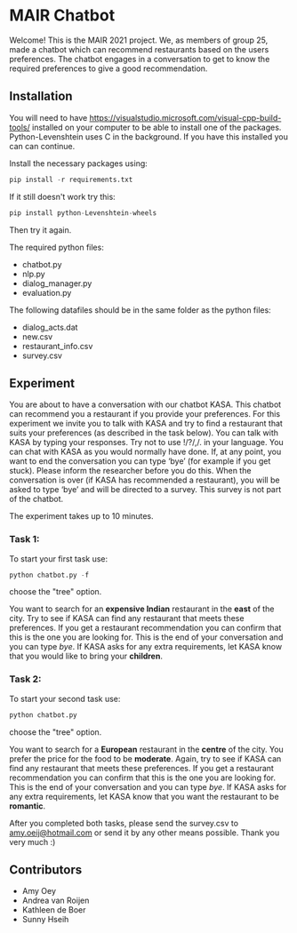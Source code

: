 # MAIR Chatbot
Welcome! This is the MAIR 2021 project. We, as members of group 25, made a chatbot which can recommend restaurants based on the users preferences. The chatbot engages in a conversation to get to know the required preferences to give a good recommendation.


## Installation
You will need to have https://visualstudio.microsoft.com/visual-cpp-build-tools/ installed on your computer to be able to install one of the packages. Python-Levenshtein uses C in the background. If you have this installed you can can continue. 

Install the necessary packages using:

```python
pip install -r requirements.txt
```

If it still doesn't work try this: 
```python
pip install python-Levenshtein-wheels
```
Then try it again.


The required python files:
- chatbot.py
- nlp.py
- dialog_manager.py
- evaluation.py

The following datafiles should be in the same folder as the python files:

- dialog_acts.dat
- new.csv
- restaurant_info.csv
- survey.csv

## Experiment
You are about to have a conversation with our chatbot KASA. This chatbot can recommend you a restaurant if you provide your preferences. For this experiment we invite you to talk with KASA and try to find a restaurant that suits your preferences (as described in the task below). You can talk with KASA by typing your responses. Try not to use !/?/,/. in your language. You can chat with KASA as you would normally have done. If, at any point, you want to end the conversation you can type ‘bye’ (for example if you get stuck). Please inform the researcher before you do this. When the conversation is over (if KASA has recommended a 
restaurant), you will be asked to type ‘bye’ and will be directed to a survey. This survey is not part of the chatbot.

The experiment takes up to 10 minutes.

### Task 1:
To start your first task use:

```python
python chatbot.py -f
```

choose the "tree" option.

You want to search for an **expensive Indian** restaurant in the **east** of the city. Try to see if KASA can find any restaurant that meets these preferences. If you get a restaurant recommendation you can confirm that this is the one you are looking for. This is the end of your conversation and you can type *bye*. If KASA asks for any extra requirements, let KASA know that you would like to bring your **children**.

### Task 2:
To start your second task use:

```python
python chatbot.py
```

choose the "tree" option.

You want to search for a **European** restaurant in the **centre** of the city. You prefer the price for the food to be **moderate**. Again, try to see if KASA can find any restaurant that meets these preferences. If you get a restaurant recommendation you can confirm that this is the one you are looking for. This is the end of your conversation and you can type *bye*. If KASA asks for any extra requirements, let KASA know that you want the restaurant to be **romantic**.

After you completed both tasks, please send the survey.csv to 
amy.oeij@hotmail.com or send it by any other means possible.
Thank you very much :)

## Contributors
- Amy Oey
- Andrea van Roijen
- Kathleen de Boer
- Sunny Hseih
